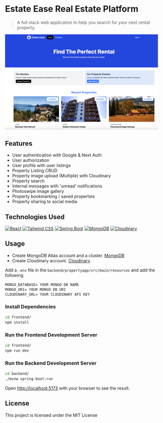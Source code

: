 # Estate Ease Real Estate Platform
> A full stack web application to help you search for your next rental property.

<img src="./frontend/public/screen.png">

## Features

- User authentication with Google & Next Auth
- User authorization
- User profile with user listings
- Property Listing CRUD
- Property image upload (Multiple) with Cloudinary
- Property search
- Internal messages with 'unread' notifications
- Photoswipe image gallery
- Property bookmarking / saved properties
- Property sharing to social media

## Technologies Used
  <p>
      <a href="#"><img alt="React" src="https://img.shields.io/badge/React-20232a.svg?logo=react&logoColor=%2361DAFB"></a>
      <a href="#"><img alt="Tailwind CSS" src="https://img.shields.io/badge/Tailwind_CSS-38B2AC?logo=tailwind-css&logoColor=white"></a>
      <a href="#"><img alt="Spring Boot" src="https://img.shields.io/badge/Spring_Boot-6DB33F.svg?logo=springboot&logoColor=white"></a>
      <a href="#"><img alt="MongoDB" src ="https://img.shields.io/badge/MongoDB-4ea94b.svg?logo=mongodb&logoColor=white"></a>
      <a href="#"><img alt="Cloudinary" src ="https://img.shields.io/badge/Cloudinary-00F.svg?logo=cloudinary&logoColor=white"></a>
  </p>

## Usage

- Create MongoDB Atlas account and a cluster. [MongoDB](https://www.mongodb.com/)
- Create Cloudinary account. [Cloudinary](https://cloudinary.com/)

Add a `.env` file in the `backend/propertyapp/src/main/resources` and add the following

```
MONGO_DATABASE= YOUR MONGO DB NAME
MONGO_URI= YOUR MONGO DB URI
CLOUDINARY_URL= YOUR CLOUDINARY API KEY
```

### Install Dependencies

```bash
cd frontend/
npm install
```

### Run the Frontend Development Server

```bash
cd frontend/
npm run dev
```

### Run the Backend Development Server

```bash
cd backend/
./mvnw spring-boot:run
```

Open [http://localhost:5173](http://localhost:5173) with your browser to see the result.

## License

This project is licensed under the MIT License
